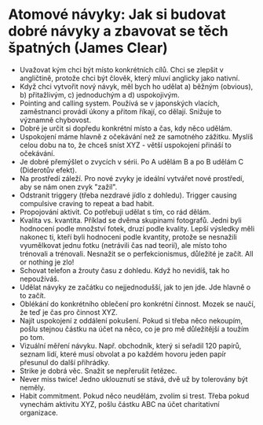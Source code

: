 # Atomové návyky: Jak si budovat dobré návyky a zbavovat se těch špatných (James Clear)
* Uvažovat kým chci být místo konkrétních cílů. Chci se zlepšit v angličtině, protože chci být člověk, který mluví anglicky jako nativní.
* Když chci vytvořit nový návyk, měl bych ho udělat a) běžným (obvious), b) přitažlivým, c) jednoduchým a d) uspokojivým.
* Pointing and calling system. Používá se v japonských vlacích, zaměstnanci provádí úkony a přitom říkají, co dělají. Snižuje to významně chybovost.
* Dobré je určit si dopředu konkrétní místo a čas, kdy něco udělám.
* Uspokojení máme hlavně z očekávání než ze samotného zážitku. Myslíš celou dobu na to, že chceš sníst XYZ - větší uspokojení přináší to očekávání.
* Je dobré přemýšlet o zvycích v sérii. Po A udělám B a po B udělám C (Diderotův efekt).
* Na prostředí záleží. Pro nové zvyky je ideální vytvářet nové prostředí, aby se nám onen zvyk "zažil".
* Odstranit triggery (třeba nezdravé jídlo z dohledu). Trigger causing compulsive craving to repeat a bad habit.
* Propojování aktivit. Co potřebuji udělat s tím, co rád dělám.
* Kvalita vs. kvantita. Příklad se dvěma skupinami fotografů. Jedni byli hodnocení podle množství fotek, druzí podle kvality. Lepší výsledky měli nakonec ti, kteří byli hodnoceni podle kvantity, protože se nesnažili vyumělkovat jednu fotku (netrávili čas nad teorií), ale místo toho trénovali a trénovali. Nesnažit se o perfekcionismus, důležité je začít. All or nothing je zlo!
* Schovat telefon a žrouty času z dohledu. Když ho nevidíš, tak ho nepoužíváš.
* Udělat návyky ze začátku co nejjednodušší, jak to jen jde. Jde hlavně o to začít.
* Oblékání do konkrétního oblečení pro konkrétní činnost. Mozek se naučí, že teď je čas pro činnost XYZ.
* Najít uspokojení z oddálení pokušení. Pokud si třeba něco nekoupím, pošlu stejnou částku na účet na něco, co je pro mě důležitější a toužím po tom.
* Vizuální měření návyku. Např. obchodník, který si seřadil 120 papírů, seznam lidí, které musí obvolat a po každém hovoru jeden papír přesunul do další přihrádky.
* Strike je dobrá věc. Snažit se nepřerušit řetězec.
* Never miss twice! Jedno uklouznutí se stává, dvě už by tolerovány být neměly.
* Habit commitment. Pokud něco neudělám, zvolím si trest. Třeba pokud vynechám aktivitu XYZ, pošlu částku ABC na účet charitativní organizace.

